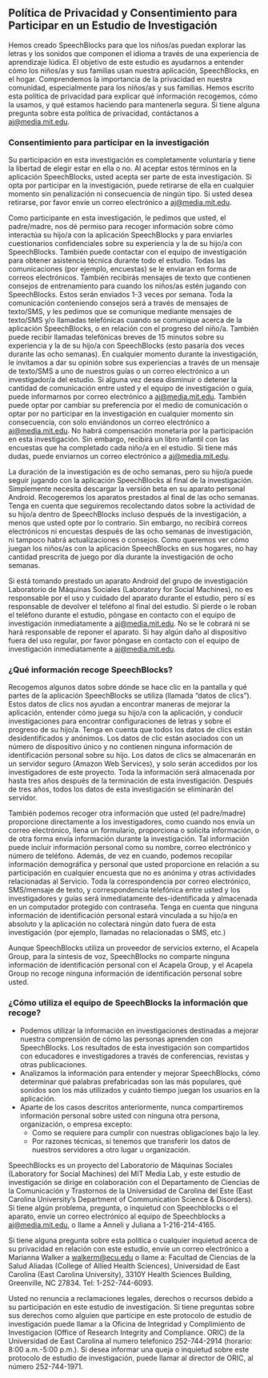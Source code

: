 ## Política de Privacidad y Consentimiento para Participar en un Estudio de Investigación

Hemos creado SpeechBlocks para que los niños/as puedan explorar las letras y los sonidos que componen el idioma a través de una experiencia de aprendizaje lúdica. El objetivo de este estudio es ayudarnos a entender cómo los niños/as y sus familias usan nuestra aplicación, SpeechBlocks, en el hogar. Comprendemos la importancia de la privacidad en nuestra comunidad, especialmente para los niños/as y sus familias. Hemos escrito esta política de privacidad para explicar qué información recogemos, cómo la usamos, y qué estamos haciendo para mantenerla segura. Si tiene alguna pregunta sobre esta política de privacidad, contáctanos a [aj@media.mit.edu](mailto:aj@media.mit.edu). 

### Consentimiento para participar en la investigación
Su participación en esta investigación es completamente voluntaria y tiene la libertad de elegir estar en ella o no. Al aceptar estos términos en la aplicación SpeechBlocks, usted acepta ser parte de esta investigación. Si opta por participar en la investigación, puede retirarse de ella en cualquier momento sin penalización ni consecuencia de ningún tipo. Si usted desea retirarse, por favor envíe un correo electrónico a [aj@media.mit.edu](mailto:aj@media.mit.edu). 

Como participante en esta investigación, le pedimos que usted, el padre/madre, nos dé permiso para recoger información sobre cómo interactúa su hijo/a con la aplicación SpeechBlocks y para enviarles cuestionarios confidenciales sobre su experiencia y la de su hijo/a con SpeechBlocks. También puede contactar con el equipo de investigación para obtener asistencia técnica durante todo el estudio. Todas las comunicaciones (por ejemplo, encuestas) se le enviaran en forma de correos electrónicos. También recibirás mensajes de texto que contienen consejos de entrenamiento para cuando los niños/as estén jugando con SpeechBlocks. Estos serán enviados 1-3 veces por semana. Toda la comunicación conteniendo consejos será a través de mensajes de texto/SMS, y les pedimos que se comunique mediante mensajes de texto/SMS y/o llamadas telefónicas cuando se comunique acerca de la aplicación SpeechBlocks, o en relación con el progreso del niño/a. También puede recibir llamadas telefónicas breves de 15 minutos sobre su experiencia y la de su hijo/a con SpeechBlocks (esto pasaría dos veces durante las ocho semanas). En cualquier momento durante la investigación, le invitamos a dar su opinión sobre sus experiencias a través de un mensaje de texto/SMS a uno de nuestros guías o un correo electrónico a un investigador/a del estudio. Si alguna vez desea disminuir o detener la cantidad de comunicación entre usted y el equipo de investigación o guía, puede informarnos por correo electrónico a [aj@media.mit.edu](mailto:aj@media.mit.edu). También puede optar por cambiar su preferencia por el medio de comunicación o optar por no participar en la investigación en cualquier momento sin consecuencia, con solo enviándonos un correo electrónico a [aj@media.mit.edu](mailto:aj@media.mit.edu). No habrá compensación monetaria por la participación en esta investigación. Sin embargo, recibirá un libro infantil con las encuestas que ha completado cada niño/a en el estudio. Si tiene más dudas, puede enviarnos un correo electrónico a [aj@media.mit.edu](mailto:aj@media.mit.edu). 

La duración de la investigación es de ocho semanas, pero su hijo/a puede seguir jugando con la aplicación SpeechBlocks al final de la investigación. Simplemente necesita descargar la versión beta en su aparato personal Android. Recogeremos los aparatos prestados al final de las ocho semanas. Tenga en cuenta que seguiremos recolectando datos sobre la actividad de su hijo/a dentro de SpeechBlocks incluso después de la investigación, a menos que usted opte por lo contrario. Sin embargo, no recibirá correos electrónicos ni encuestas después de las ocho semanas de investigación, ni tampoco habrá actualizaciones o consejos. Como queremos ver cómo juegan los niños/as con la aplicación SpeechBlocks en sus hogares, no hay cantidad prescrita de juego por día durante la investigación de ocho semanas.

Si está tomando prestado un aparato Android del grupo de investigación Laboratorio de Máquinas Sociales (Laboratory for Social Machines), no es responsable por el uso y cuidado del aparato durante el estudio, pero sí es responsable de devolver el teléfono al final del estudio. Si pierde o le roban el teléfono durante el estudio, póngase en contacto con el equipo de investigación inmediatamente a [aj@media.mit.edu](mailto:aj@media.mit.edu). No se le cobrará ni se hará responsable de reponer el aparato. Si hay algún daño al dispositivo fuera del uso regular, por favor póngase en contacto con el equipo de investigación inmediatamente a [aj@media.mit.edu](mailto:aj@media.mit.edu). 

### ¿Qué información recoge SpeechBlocks?
Recogemos algunos datos sobre dónde se hace clic en la pantalla y qué partes de la aplicación SpeechBlocks se utiliza (llamada “datos de clics”). Estos datos de clics nos ayudan a encontrar maneras de mejorar la aplicación, entender cómo juega su hijo/a con la aplicación, y conducir investigaciones para encontrar configuraciones de letras y sobre el progreso de su hijo/a. Tenga en cuenta que todos los datos de clics están desidentificados y anónimos. Los datos de clic están asociados con un número de dispositivo único y no contienen ninguna información de identificación personal sobre su hijo. Los datos de clics se almacenarán en un servidor seguro (Amazon Web Services), y solo serán accedidos por los investigadores de este proyecto. Toda la información será almacenada por hasta tres años después de la terminación de esta investigación. Después de tres años, todos los datos de esta investigación se eliminarán del servidor.

También podemos recoger otra información que usted (el padre/madre) proporcione directamente a los investigadores, como cuando nos envía un correo electrónico, llena un formulario, proporciona o solicita información, o de otra forma envía información durante la investigación. Tal información puede incluir información personal como su nombre, correo electrónico y número de teléfono. Además, de vez en cuando, podemos recopilar información demográfica y personal que usted proporcione en relación a su participación en cualquier encuesta que no es anónima y otras actividades relacionadas al Servicio. Toda la correspondencia por correo electrónico, SMS/mensaje de texto, y correspondencia telefónica entre usted y los investigadores y guías será inmediatamente des-identificada y almacenada en un computador protegido con contraseña. Tenga en cuenta que ninguna información de identificación personal estará vinculada a su hijo/a en absoluto y la aplicación no colectará ningún dato fuera de esta investigación (por ejemplo, llamadas no relacionadas o SMS, etc.)

Aunque SpeechBlocks utiliza un proveedor de servicios externo, el Acapela Group, para la síntesis de voz, SpeechBlocks no comparte ninguna información de identificación personal con el Acapela Group, y el Acapela Group no recoge ninguna información de identificación personal sobre usted.

### ¿Cómo utiliza el equipo de SpeechBlocks la información que recoge?
* Podemos utilizar la información en investigaciones destinadas a mejorar nuestra comprensión de cómo las personas aprenden con SpeechBlocks. Los resultados de esta investigación son compartidos con educadores e investigadores a través de conferencias, revistas y otras publicaciones.
* Analizamos la información para entender y mejorar SpeechBlocks, cómo determinar qué palabras prefabricadas son las más populares, qué sonidos son los más utilizados y cuánto tiempo juegan los usuarios en la aplicación.
* Aparte de los casos descritos anteriormente, nunca compartiremos información personal sobre usted con ninguna otra persona, organización, o empresa excepto:
	* Como se requiere para cumplir con nuestras obligaciones bajo la ley.
	* Por razones técnicas, si tenemos que transferir los datos de nuestros servidores a otro lugar u organización.

SpeechBlocks es un proyecto del Laboratorio de Máquinas Sociales (Laboratory for Social Machines) del MIT Media Lab, y este estudio de investigación se dirige en colaboración con el Departamento de Ciencias de la Comunicación y Trastornos de la Universidad de Carolina del Este (East Carolina University’s Department of Communication Science & Disorders). Si tiene algún problema, pregunta, o inquietud con Speechblocks o el aparato, envíe un correo electrónico al equipo de Speechblocks a [aj@media.mit.edu](mailto:aj@media.mit.edu), o llame a Anneli y Juliana a 1-216-214-4165.   

Si tiene alguna pregunta sobre esta política o cualquier inquietud acerca de su privacidad en relación con este estudio, envíe un correo electrónico a Marianna Walker a [walkerm@ecu.edu](mailto:walkerm@ecu.edu) o llame a: Facultad de Ciencias de la Salud Aliadas (College of Allied Health Sciences), Universidad de East Carolina (East Carolina University), 3310Y Health Sciences Building, Greenville, NC 27834. Tel: 1-252-744-6093.

Usted no renuncia a reclamaciones legales, derechos o recursos debido a su participación en este estudio de investigación. Si tiene preguntas sobre sus derechos como alguien que participe en este protocolo de estudio de investigación puede llamar a la Oficina de Integridad y Complimiento de Investigacion (Office of Research Integrity and Compliance. ORIC) de la Universidad de East Carolina al numero telefonico 252-744-2914 (horario: 8:00 a.m.-5:00 p.m.). Si desea informar una queja o inquietud sobre este protocolo de estudio de investigación, puede llamar al director de ORIC, al número 252-744-1971.




